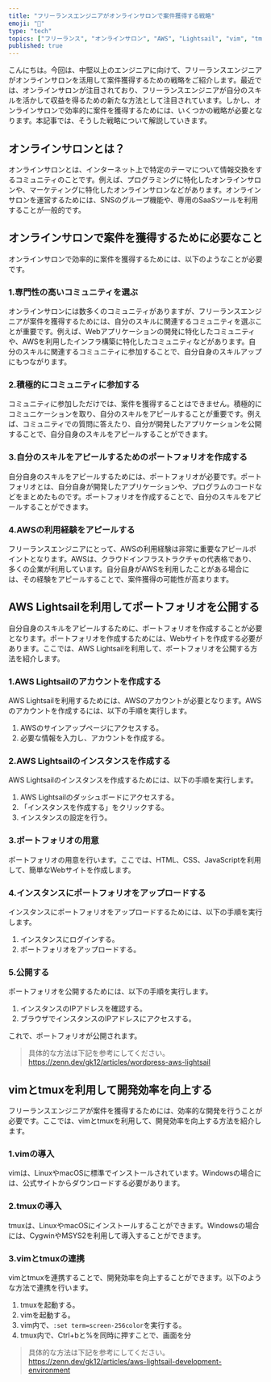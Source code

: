 ```yaml
---
title: "フリーランスエンジニアがオンラインサロンで案件獲得する戦略"
emoji: "💼"
type: "tech"
topics: ["フリーランス", "オンラインサロン", "AWS", "Lightsail", "vim", "tmux"]
published: true
---
```


こんにちは。今回は、中堅以上のエンジニアに向けて、フリーランスエンジニアがオンラインサロンを活用して案件獲得するための戦略をご紹介します。最近では、オンラインサロンが注目されており、フリーランスエンジニアが自分のスキルを活かして収益を得るための新たな方法として注目されています。しかし、オンラインサロンで効率的に案件を獲得するためには、いくつかの戦略が必要となります。本記事では、そうした戦略について解説していきます。

## オンラインサロンとは？

オンラインサロンとは、インターネット上で特定のテーマについて情報交換をするコミュニティのことです。例えば、プログラミングに特化したオンラインサロンや、マーケティングに特化したオンラインサロンなどがあります。オンラインサロンを運営するためには、SNSのグループ機能や、専用のSaaSツールを利用することが一般的です。

## オンラインサロンで案件を獲得するために必要なこと

オンラインサロンで効率的に案件を獲得するためには、以下のようなことが必要です。

### 1.専門性の高いコミュニティを選ぶ

オンラインサロンには数多くのコミュニティがありますが、フリーランスエンジニアが案件を獲得するためには、自分のスキルに関連するコミュニティを選ぶことが重要です。例えば、Webアプリケーションの開発に特化したコミュニティや、AWSを利用したインフラ構築に特化したコミュニティなどがあります。自分のスキルに関連するコミュニティに参加することで、自分自身のスキルアップにもつながります。

### 2.積極的にコミュニティに参加する

コミュニティに参加しただけでは、案件を獲得することはできません。積極的にコミュニケーションを取り、自分のスキルをアピールすることが重要です。例えば、コミュニティでの質問に答えたり、自分が開発したアプリケーションを公開することで、自分自身のスキルをアピールすることができます。

### 3.自分のスキルをアピールするためのポートフォリオを作成する

自分自身のスキルをアピールするためには、ポートフォリオが必要です。ポートフォリオとは、自分自身が開発したアプリケーションや、プログラムのコードなどをまとめたものです。ポートフォリオを作成することで、自分のスキルをアピールすることができます。

### 4.AWSの利用経験をアピールする

フリーランスエンジニアにとって、AWSの利用経験は非常に重要なアピールポイントとなります。AWSは、クラウドインフラストラクチャの代表格であり、多くの企業が利用しています。自分自身がAWSを利用したことがある場合には、その経験をアピールすることで、案件獲得の可能性が高まります。

## AWS Lightsailを利用してポートフォリオを公開する

自分自身のスキルをアピールするために、ポートフォリオを作成することが必要となります。ポートフォリオを作成するためには、Webサイトを作成する必要があります。ここでは、AWS Lightsailを利用して、ポートフォリオを公開する方法を紹介します。

### 1.AWS Lightsailのアカウントを作成する

AWS Lightsailを利用するためには、AWSのアカウントが必要となります。AWSのアカウントを作成するには、以下の手順を実行します。

1. AWSのサインアップページにアクセスする。
2. 必要な情報を入力し、アカウントを作成する。

### 2.AWS Lightsailのインスタンスを作成する

AWS Lightsailのインスタンスを作成するためには、以下の手順を実行します。

1. AWS Lightsailのダッシュボードにアクセスする。
2. 「インスタンスを作成する」をクリックする。
3. インスタンスの設定を行う。

### 3.ポートフォリオの用意

ポートフォリオの用意を行います。ここでは、HTML、CSS、JavaScriptを利用して、簡単なWebサイトを作成します。

### 4.インスタンスにポートフォリオをアップロードする

インスタンスにポートフォリオをアップロードするためには、以下の手順を実行します。

1. インスタンスにログインする。
2. ポートフォリオをアップロードする。

### 5.公開する

ポートフォリオを公開するためには、以下の手順を実行します。

1. インスタンスのIPアドレスを確認する。
2. ブラウザでインスタンスのIPアドレスにアクセスする。

これで、ポートフォリオが公開されます。

>具体的な方法は下記を参考にしてください。
https://zenn.dev/gk12/articles/wordpress-aws-lightsail

## vimとtmuxを利用して開発効率を向上する

フリーランスエンジニアが案件を獲得するためには、効率的な開発を行うことが必要です。ここでは、vimとtmuxを利用して、開発効率を向上する方法を紹介します。

### 1.vimの導入

vimは、LinuxやmacOSに標準でインストールされています。Windowsの場合には、公式サイトからダウンロードする必要があります。

### 2.tmuxの導入

tmuxは、LinuxやmacOSにインストールすることができます。Windowsの場合には、CygwinやMSYS2を利用して導入することができます。

### 3.vimとtmuxの連携

vimとtmuxを連携することで、開発効率を向上することができます。以下のような方法で連携を行います。

1. tmuxを起動する。
2. vimを起動する。
3. vim内で、`:set term=screen-256color`を実行する。
4. tmux内で、Ctrl+bと%を同時に押すことで、画面を分

>具体的な方法は下記を参考にしてください。
https://zenn.dev/gk12/articles/aws-lightsail-development-environment
